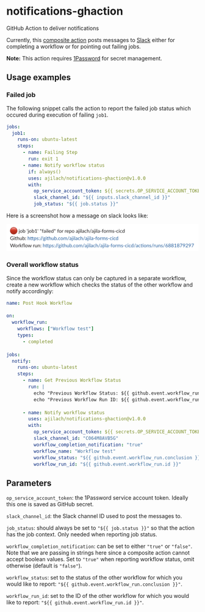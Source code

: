 # notifications-ghaction
GitHub Action to deliver notifications

Currently, this [composite action](https://docs.github.com/en/actions/creating-actions/creating-a-composite-action) posts messages to [Slack](https://slack.com) either for completing a workflow or for pointing out failing jobs.

**Note:** This action requires [1Password](https://1password.com/) for secret management.

## Usage examples

### Failed job

The following snippet calls the action to report the failed job status which occured during execution of failing `job1`.


```yaml
jobs:
  job1:
    runs-on: ubuntu-latest
    steps:
      - name: Failing Step
        run: exit 1
      - name: Notify workflow status
        if: always()
        uses: ajilach/notifications-ghaction@v1.0.0
        with:
          op_service_account_token: ${{ secrets.OP_SERVICE_ACCOUNT_TOKEN }}
          slack_channel_id: "${{ inputs.slack_channel_id }}"
          job_status: "${{ job.status }}"
```

Here is a screenshot how a message on slack looks like:

![slack screenshot with a red dot and information about the failed job](./images/job1_failed_message.png "Slack message reporting failed job 1")

### Overall workflow status

Since the workflow status can only be captured in a separate workflow, create a new workflow which checks the status of the other workflow and notify accordingly:

```yaml
name: Post Hook Workflow

on:
  workflow_run:
    workflows: ["Workflow test"]
    types:
      - completed

jobs:
  notify:
    runs-on: ubuntu-latest
    steps:
      - name: Get Previous Workflow Status
        run: |
          echo "Previous Workflow Status: ${{ github.event.workflow_run.conclusion }}"
          echo "Previous Workflow Run ID: ${{ github.event.workflow_run.id }}"

      - name: Notify workflow status
        uses: ajilach/notifications-ghaction@v1.0.0
        with:
          op_service_account_token: ${{ secrets.OP_SERVICE_ACCOUNT_TOKEN }}
          slack_channel_id: "C064M8AVB5G"
          workflow_completion_notification: "true"
          workflow_name: "Workflow test"
          workflow_status: "${{ github.event.workflow_run.conclusion }}"
          workflow_run_id: "${{ github.event.workflow_run.id }}"
```


## Parameters

`op_service_account_token`: the 1Password service account token. Ideally this one is saved as GitHub secret.

`slack_channel_id`: the Slack channel ID used to post the messages to.

`job_status`: should always be set to `"${{ job.status }}"` so that the action has the job context. Only needed when reporting job status.

`workflow_completion_notification`: can be set to either `"true"` or `"false"`. Note that we are passing in strings here since a composite action cannot accept boolean values. Set to `"true"` when reporting workflow status, omit otherwise (default is `"false"`).

`workflow_status`: set to the status of the other workflow for which you would like to report: `"${{ github.event.workflow_run.conclusion }}"`.

`workflow_run_id`: set to the ID of the other workflow for which you would like to report: `"${{ github.event.workflow_run.id }}"`.